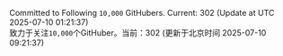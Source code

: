 Committed to Following `10,000` GitHubers. Current: <!-- FOLLOWING_COUNT -->302<!-- FOLLOWING_COUNT --> (Update at UTC <!-- LAST_UPDATED -->2025-07-10 01:21:37<!-- LAST_UPDATED -->)<br>
致力于关注`10,000`个GitHuber。当前：<!-- FOLLOWING_COUNT -->302<!-- FOLLOWING_COUNT --> (更新于北京时间 <!-- LAST_UPDATED_CST -->2025-07-10 09:21:37<!-- LAST_UPDATED_CST -->)

